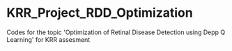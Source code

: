 # KRR_Project_RDD_Optimization
Codes for the topic 'Optimization of Retinal Disease Detection using Depp Q Learning' for KRR assesment 
